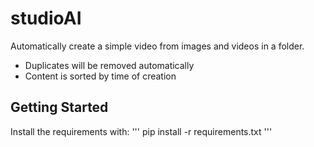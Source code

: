 # studioAI
Automatically create a simple video from images and videos in a folder.
- Duplicates will be removed automatically
- Content is sorted by time of creation


## Getting Started
Install the requirements with:
'''
pip install -r requirements.txt
'''
